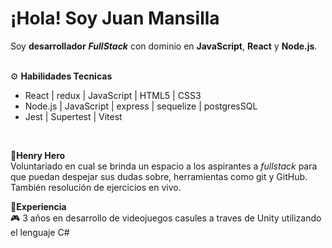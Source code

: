 # ¡Hola! Soy Juan Mansilla 
Soy **desarrollador** ***FullStack*** con dominio en **JavaScript**, **React** y **Node.js**. <br/>
<br/>

⚙ **Habilidades Tecnicas**
  - React | redux | JavaScript | HTML5 | CSS3
  - Node.js | JavaScript | express | sequelize | postgresSQL
  - Jest | Supertest | Vitest
<br/>

🔅**Henry Hero** <br>
  Voluntariado en cual se brinda un espacio a los aspirantes a *fullstack* para que puedan despejar sus dudas sobre, herramientas como git y GitHub. También resolución de ejercicios en vivo.
<br/>

💼**Experiencia** <br/>
🎮 3 años en desarrollo de videojuegos casules a traves de Unity utilizando el lenguaje C#

